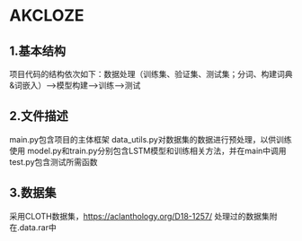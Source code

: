 # AKCLOZE

## 1.基本结构
项目代码的结构依次如下：数据处理（训练集、验证集、测试集；分词、构建词典&词嵌入）-->模型构建-->训练-->测试

## 2.文件描述
main.py包含项目的主体框架
data_utils.py对数据集的数据进行预处理，以供训练使用
model.py和train.py分别包含LSTM模型和训练相关方法，并在main中调用
test.py包含测试所需函数

## 3.数据集
采用CLOTH数据集，https://aclanthology.org/D18-1257/
处理过的数据集附在.data.rar中
